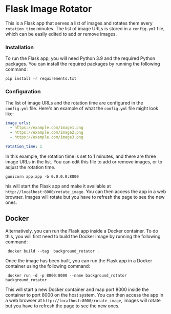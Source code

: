 
# Flask Image Rotator

This is a Flask app that serves a list of images and rotates them every `rotation_time` minutes. The list of image URLs is stored in a `config.yml` file, which can be easily edited to add or remove images.

### Installation

To run the Flask app, you will need Python 3.9 and the required Python packages. You can install the required packages by running the following command:

```shell
pip install -r requirements.txt
```

### Configuration

The list of image URLs and the rotation time are configured in the `config.yml` file. Here's an example of what the `config.yml` file might look like:

```yaml
image_urls:
  - https://example.com/image1.png
  - https://example.com/image2.png
  - https://example.com/image3.png

rotation_time: 1
```
In this example, the rotation time is set to 1 minutes, and there are three image URLs in the list. You can edit this file to add or remove images, or to adjust the rotation time.

```shell
gunicorn app:app -b 0.0.0.0:8000
```
his will start the Flask app and make it available at `http://localhost:8000/rotate_image`. You can then access the app in a web browser. Images will rotate but you have to refresh the page to see the new ones.

## Docker

Alternatively, you can run the Flask app inside a Docker container. To do this, you will first need to build the Docker image by running the following command:

```shell
 docker build --tag  background_rotator .
 ```

 Once the image has been built, you can run the Flask app in a Docker container using the following command:

```shell
 docker run -d -p 8000:8000 --name background_rotator  background_rotator
```

This will start a new Docker container and map port 8000 inside the container to port 8000 on the host system. You can then access the app in a web browser at `http://localhost:8000/rotate_image`, images will rotate but you have to refresh the page to see the new ones.